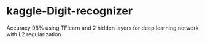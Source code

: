 # kaggle-Digit-recognizer
Accuracy 98% using TFlearn and 2 hidden layers for deep learning network with L2 regularization
